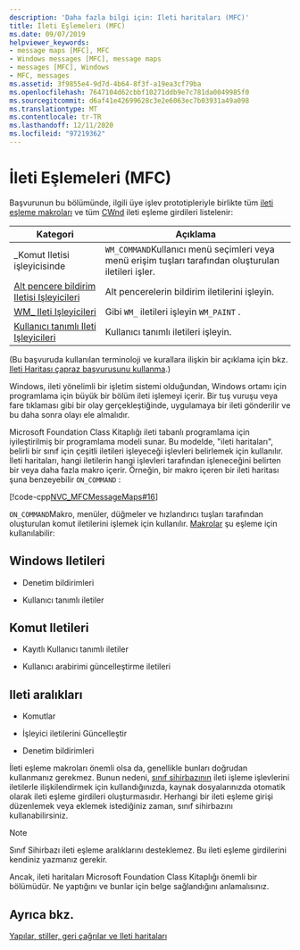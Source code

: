 ```yaml
---
description: 'Daha fazla bilgi için: Ileti haritaları (MFC)'
title: İleti Eşlemeleri (MFC)
ms.date: 09/07/2019
helpviewer_keywords:
- message maps [MFC], MFC
- Windows messages [MFC], message maps
- messages [MFC], Windows
- MFC, messages
ms.assetid: 3f9855e4-9d7d-4b64-8f3f-a19ea3cf79ba
ms.openlocfilehash: 7647104d62cbbf10271ddb9e7c781da0049985f0
ms.sourcegitcommit: d6af41e42699628c3e2e6063ec7b03931a49a098
ms.translationtype: MT
ms.contentlocale: tr-TR
ms.lasthandoff: 12/11/2020
ms.locfileid: "97219362"
---
```

# <a name="message-maps-mfc"></a>İleti Eşlemeleri (MFC)

Başvurunun bu bölümünde, ilgili üye işlev prototipleriyle birlikte tüm [ileti eşleme makroları](../../mfc/reference/message-map-macros-mfc.md) ve tüm [CWnd](../../mfc/reference/cwnd-class.md) ileti eşleme girdileri listelenir:

|Kategori|Açıklama|
|--------------|-----------------|
|\_Komut Iletisi işleyicisinde|`WM_COMMAND`Kullanıcı menü seçimleri veya menü erişim tuşları tarafından oluşturulan iletileri işler.|
|[Alt pencere bildirim Iletisi Işleyicileri](../../mfc/reference/child-window-notification-message-handlers.md)|Alt pencerelerin bildirim iletilerini işleyin.|
|[WM_ Ileti Işleyicileri](../../mfc/reference/handlers-for-wm-messages.md)|Gibi `WM_` iletileri işleyin `WM_PAINT` .|
|[Kullanıcı tanımlı Ileti Işleyicileri](../../mfc/reference/user-defined-handlers.md)|Kullanıcı tanımlı iletileri işleyin.|

(Bu başvuruda kullanılan terminoloji ve kurallara ilişkin bir açıklama için bkz. [Ileti Haritası çapraz başvurusunu kullanma](../../mfc/reference/how-to-use-the-message-map-cross-reference.md).)

Windows, ileti yönelimli bir işletim sistemi olduğundan, Windows ortamı için programlama için büyük bir bölüm ileti işlemeyi içerir. Bir tuş vuruşu veya fare tıklaması gibi bir olay gerçekleştiğinde, uygulamaya bir ileti gönderilir ve bu daha sonra olayı ele almalıdır.

Microsoft Foundation Class Kitaplığı ileti tabanlı programlama için iyileştirilmiş bir programlama modeli sunar. Bu modelde, "ileti haritaları", belirli bir sınıf için çeşitli iletileri işleyeceği işlevleri belirlemek için kullanılır. İleti haritaları, hangi iletilerin hangi işlevleri tarafından işleneceğini belirten bir veya daha fazla makro içerir. Örneğin, bir makro içeren bir ileti haritası şuna benzeyebilir `ON_COMMAND` :

[!code-cpp[NVC_MFCMessageMaps#16](../../mfc/reference/codesnippet/cpp/message-maps-mfc_1.cpp)]

`ON_COMMAND`Makro, menüler, düğmeler ve hızlandırıcı tuşları tarafından oluşturulan komut iletilerini işlemek için kullanılır. [Makrolar](../../mfc/reference/message-map-macros-mfc.md) şu eşleme için kullanılabilir:

## <a name="windows-messages"></a>Windows Iletileri

- Denetim bildirimleri

- Kullanıcı tanımlı iletiler

## <a name="command-messages"></a>Komut Iletileri

- Kayıtlı Kullanıcı tanımlı iletiler

- Kullanıcı arabirimi güncelleştirme iletileri

## <a name="ranges-of-messages"></a>Ileti aralıkları

- Komutlar

- İşleyici iletilerini Güncelleştir

- Denetim bildirimleri

İleti eşleme makroları önemli olsa da, genellikle bunları doğrudan kullanmanız gerekmez. Bunun nedeni, [sınıf sihirbazının](mfc-class-wizard.md) ileti işleme işlevlerini iletilerle ilişkilendirmek için kullandığınızda, kaynak dosyalarınızda otomatik olarak ileti eşleme girdileri oluşturmasıdır. Herhangi bir ileti eşleme girişi düzenlemek veya eklemek istediğiniz zaman, sınıf sihirbazını kullanabilirsiniz.

> [!NOTE]
> Sınıf Sihirbazı ileti eşleme aralıklarını desteklemez. Bu ileti eşleme girdilerini kendiniz yazmanız gerekir.

Ancak, ileti haritaları Microsoft Foundation Class Kitaplığı önemli bir bölümüdür. Ne yaptığını ve bunlar için belge sağlandığını anlamalısınız.

## <a name="see-also"></a>Ayrıca bkz.

[Yapılar, stiller, geri çağrılar ve Ileti haritaları](../../mfc/reference/structures-styles-callbacks-and-message-maps.md)

